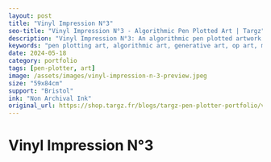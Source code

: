 ```yaml
---
layout: post
title: "Vinyl Impression N°3"
seo-title: "Vinyl Impression N°3 - Algorithmic Pen Plotted Art | Targz"
description: "Vinyl Impression N°3: An algorithmic pen plotted artwork featuring geometric patterns. 59x84cm non archival ink on Bristol paper."
keywords: "pen plotting art, algorithmic art, generative art, op art, mathematical art, geometric patterns, bristol paper, precision plotting"
date: 2024-05-18
category: portfolio
tags: [pen-plotter, art]
image: /assets/images/vinyl-impression-n-3-preview.jpeg
size: "59x84cm"
support: "Bristol"
ink: "Non Archival Ink"
original_url: https://shop.targz.fr/blogs/targz-pen-plotter-portfolio/vinyl-impression-n-3
---
```


# Vinyl Impression N°3

